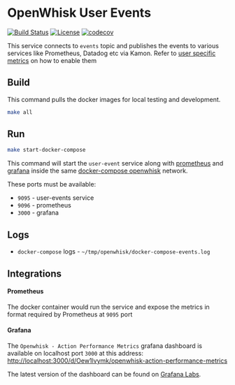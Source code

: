 # OpenWhisk User Events

[![Build Status](https://travis-ci.org/adobe-apiplatform/openwhisk-user-events.svg?branch=master)](https://travis-ci.org/adobe-apiplatform/openwhisk-user-events)
[![License](https://img.shields.io/badge/license-Apache--2.0-blue.svg)](http://www.apache.org/licenses/LICENSE-2.0)
[![codecov](https://codecov.io/gh/adobe-apiplatform/openwhisk-user-events/branch/master/graph/badge.svg)](https://codecov.io/gh/adobe-apiplatform/openwhisk-user-events)

This service connects to `events` topic and publishes the events to various services like Prometheus, Datadog etc via Kamon. Refer to [user specific metrics][1] on how to enable them

## Build

This command pulls the docker images for local testing and development.

```bash
make all
```

## Run
```bash
make start-docker-compose
```

This command will start the `user-event` service along with [prometheus][3] and [grafana][4] inside the same [docker-compose openwhisk][2] network. 


These ports must be available:

- `9095` - user-events service
- `9096` - prometheus
- `3000` - grafana

## Logs

- `docker-compose` logs - `~/tmp/openwhisk/docker-compose-events.log`

Integrations
------------

#### Prometheus
The docker container would run the service and expose the metrics in format required by Prometheus at `9095` port

#### Grafana
The `Openwhisk - Action Performance Metrics` grafana dashboard is available on localhost port `3000` at this address: 
[http://localhost:3000/d/Oew1lvymk/openwhisk-action-performance-metrics][5]

The latest version of the dashboard can be found on [Grafana Labs][6].

[1]: https://github.com/apache/incubator-openwhisk/blob/master/docs/metrics.md#user-specific-metrics
[2]: https://github.com/apache/incubator-openwhisk-devtools/tree/master/docker-compose
[3]: https://hub.docker.com/r/prom/prometheus/
[4]: https://hub.docker.com/r/grafana/grafana/
[5]: http://localhost:3000/d/Oew1lvymk/openwhisk-action-performance-metrics
[6]: https://grafana.com/dashboards/9564